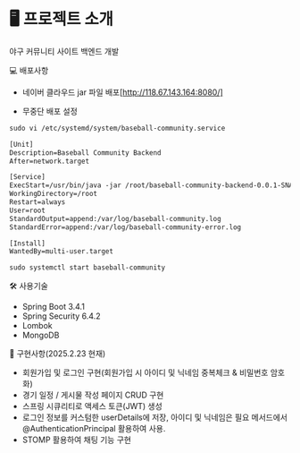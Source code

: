 
 🖥️ 프로젝트 소개
===================

야구 커뮤니티 사이트 백엔드 개발

💻 배포사항

- 네이버 클라우드 jar 파일 배포[http://118.67.143.164:8080/]

- 무중단 배포 설정
```txt
sudo vi /etc/systemd/system/baseball-community.service
```
```txt
[Unit]
Description=Baseball Community Backend
After=network.target

[Service]
ExecStart=/usr/bin/java -jar /root/baseball-community-backend-0.0.1-SNAPSHOT.jar
WorkingDirectory=/root
Restart=always
User=root
StandardOutput=append:/var/log/baseball-community.log
StandardError=append:/var/log/baseball-community-error.log

[Install]
WantedBy=multi-user.target
```
```txt
sudo systemctl start baseball-community
```

🛠️ 사용기술
- Spring Boot 3.4.1
- Spring Security 6.4.2
- Lombok
- MongoDB

🔨 구현사항(2025.2.23 현재)

- 회원가입 및 로그인 구현(회원가입 시 아이디 및 닉네임 중복체크 & 비밀번호 암호화)
- 경기 일정 / 게시물 작성 페이지 CRUD 구현
- 스프링 시큐리티로 액세스 토큰(JWT) 생성
- 로그인 정보를 커스텀한 userDetails에 저장, 아이디 및 닉네임은 필요 메서드에서 @AuthenticationPrincipal 활용하여 사용.
- STOMP 활용하여 채팅 기능 구현


